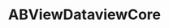 ---
title: ABViewDataviewCore
layout: module
mod: 'module:ABViewDataviewCore'
category: core-views
---